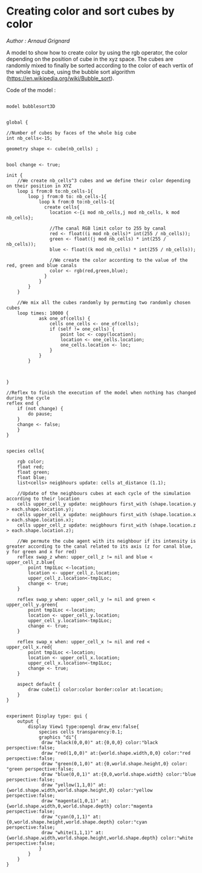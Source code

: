 [//]: # (keyword|operator_cube)
[//]: # (keyword|operator_copy)
[//]: # (keyword|operator_not)
[//]: # (keyword|constant_#magenta)
[//]: # (keyword|constant_#cyan)
[//]: # (keyword|concept_color)
[//]: # (keyword|concept_3d)
# Creating color and sort cubes by color


_Author :  Arnaud Grignard_

A model to show how to create color by using the rgb operator, the color depending on the position of cube in the xyz space. The cubes are randomly mixed to finally be sorted according to the color of each vertix of the whole big cube, using the bubble sort  algorithm (https://en.wikipedia.org/wiki/Bubble_sort). 


Code of the model : 

```

model bubblesort3D


global {

//Number of cubes by faces of the whole big cube
int nb_cells<-15;

geometry shape <- cube(nb_cells) ;


bool change <- true;

init {
	//We create nb_cells^3 cubes and we define their color depending on their position in XYZ
	loop i from:0 to:nb_cells-1{
		loop j from:0 to: nb_cells-1{
			loop k from:0 to:nb_cells-1{
			  create cells{
				location <-{i mod nb_cells,j mod nb_cells, k mod nb_cells};
				
				//The canal RGB limit color to 255 by canal
				red <- float((i mod nb_cells)* int(255 / nb_cells));
				green <- float((j mod nb_cells) * int(255 / nb_cells));
				blue <- float((k mod nb_cells) * int(255 / nb_cells));
				
				//We create the color according to the value of the red, green and blue canals
				color <- rgb(red,green,blue);
			  }	
			}	
	    }
	}
	
	//We mix all the cubes randomly by permuting two randomly chosen cubes
	loop times: 10000 {
			ask one_of(cells) {
				cells one_cells <- one_of(cells);
				if (self != one_cells) {
					point loc <- copy(location);
					location <- one_cells.location;
					one_cells.location <- loc;
				}
			}
		}
	
		

}

//Reflex to finish the execution of the model when nothing has changed during the cycle
reflex end {
	if (not change) {
		do pause;	
	} 
	change <- false;
	}
}


species cells{

	rgb color;
	float red;
	float green;
	float blue;
	list<cells> neigbhours update: cells at_distance (1.1);
	
	//Update of the neighbours cubes at each cycle of the simulation according to their location
	cells upper_cell_y update: neigbhours first_with (shape.location.y > each.shape.location.y);
	cells upper_cell_x update: neigbhours first_with (shape.location.x > each.shape.location.x);
	cells upper_cell_z update: neigbhours first_with (shape.location.z > each.shape.location.z);
	
	//We permute the cube agent with its neighbour if its intensity is greater according to the canal related to its axis (z for canal blue, y for green and x for red)
	reflex swap_z when: upper_cell_z != nil and blue < upper_cell_z.blue{ 
		point tmp1Loc <-location;
		location <- upper_cell_z.location;  
    	upper_cell_z.location<-tmp1Loc; 	
	    change <- true;	
    }
	
	reflex swap_y when: upper_cell_y != nil and green < upper_cell_y.green{ 
		point tmp1Loc <-location;
		location <- upper_cell_y.location;  
    	upper_cell_y.location<-tmp1Loc; 	
	    change <- true;	
    }
    
    reflex swap_x when: upper_cell_x != nil and red < upper_cell_x.red{ 
		point tmp1Loc <-location;
		location <- upper_cell_x.location;  
    	upper_cell_x.location<-tmp1Loc; 	
	    change <- true;	
    }

	aspect default {
		draw cube(1) color:color border:color at:location;
	}	
}


experiment Display type: gui {
	output {
		display View1 type:opengl draw_env:false{
			species cells transparency:0.1;
			graphics "di"{
			 draw "black(0,0,0)" at:{0,0,0} color:°black perspective:false;
			 draw "red(1,0,0)" at:{world.shape.width,0,0} color:°red perspective:false;
			 draw "green(0,1,0)" at:{0,world.shape.height,0} color:°green perspective:false;
			 draw "blue(0,0,1)" at:{0,0,world.shape.width} color:°blue perspective:false;
			 draw "yellow(1,1,0)" at:{world.shape.width,world.shape.height,0} color:°yellow perspective:false;
			 draw "magenta(1,0,1)" at:{world.shape.width,0,world.shape.depth} color:°magenta perspective:false;
			 draw "cyan(0,1,1)" at:{0,world.shape.height,world.shape.depth} color:°cyan perspective:false;
			 draw "white(1,1,1)" at:{world.shape.width,world.shape.height,world.shape.depth} color:°white perspective:false;	
			}
		}
	}
}
```
